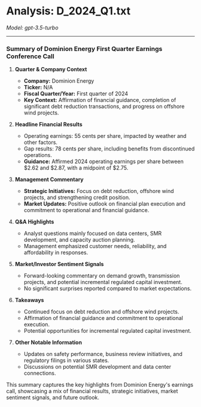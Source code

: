 # Analysis: D_2024_Q1.txt

*Model: gpt-3.5-turbo*

---

### Summary of Dominion Energy First Quarter Earnings Conference Call

1. **Quarter & Company Context**
   - **Company:** Dominion Energy
   - **Ticker:** N/A
   - **Fiscal Quarter/Year:** First quarter of 2024
   - **Key Context:** Affirmation of financial guidance, completion of significant debt reduction transactions, and progress on offshore wind projects.

2. **Headline Financial Results**
   - Operating earnings: 55 cents per share, impacted by weather and other factors.
   - Gap results: 78 cents per share, including benefits from discontinued operations.
   - **Guidance:** Affirmed 2024 operating earnings per share between $2.62 and $2.87, with a midpoint of $2.75.

3. **Management Commentary**
   - **Strategic Initiatives:** Focus on debt reduction, offshore wind projects, and strengthening credit position.
   - **Market Updates:** Positive outlook on financial plan execution and commitment to operational and financial guidance.

4. **Q&A Highlights**
   - Analyst questions mainly focused on data centers, SMR development, and capacity auction planning.
   - Management emphasized customer needs, reliability, and affordability in responses.

5. **Market/Investor Sentiment Signals**
   - Forward-looking commentary on demand growth, transmission projects, and potential incremental regulated capital investment.
   - No significant surprises reported compared to market expectations.

6. **Takeaways**
   - Continued focus on debt reduction and offshore wind projects.
   - Affirmation of financial guidance and commitment to operational execution.
   - Potential opportunities for incremental regulated capital investment.

7. **Other Notable Information**
   - Updates on safety performance, business review initiatives, and regulatory filings in various states.
   - Discussions on potential SMR development and data center connections.

This summary captures the key highlights from Dominion Energy's earnings call, showcasing a mix of financial results, strategic initiatives, market sentiment signals, and future outlook.